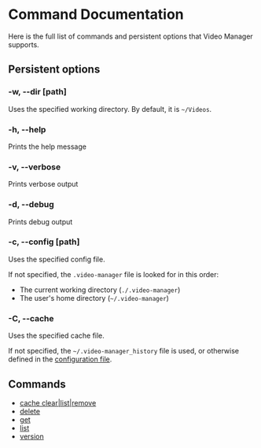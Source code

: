 <!-- markdownlint-disable MD033 -->

# Command Documentation

Here is the full list of commands and persistent options that Video Manager supports.

## Persistent options

### -w, --dir [path]

Uses the specified working directory. By default, it is `~/Videos`.

### -h, --help

Prints the help message

### -v, --verbose

Prints verbose output

### -d, --debug

Prints debug output

### -c, --config [path]

Uses the specified config file.

If not specified, the `.video-manager` file is looked for in this order:

- The current working directory (`./.video-manager`)
- The user's home directory (`~/.video-manager`)

### -C, --cache <path>

Uses the specified cache file.

If not specified, the `~/.video-manager_history` file is used, or otherwise defined in the [configuration file](../configuration.md).

## Commands

- [cache clear|list|remove](./cache.md)
- [delete](./delete.md)
- [get](./get.md)
- [list](./list.md)
- [version](./version.md)
